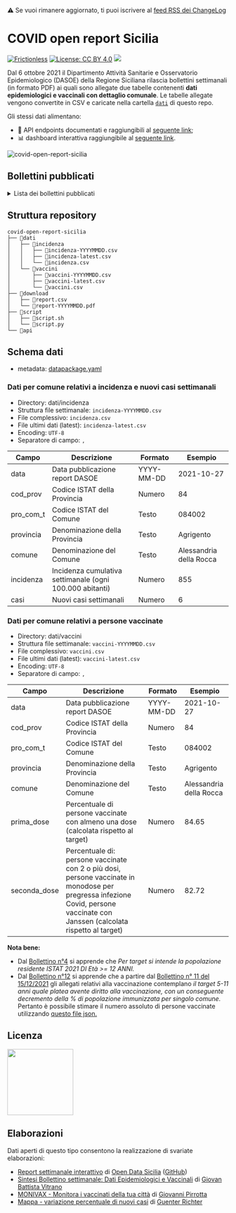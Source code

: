 ⚠️ Se vuoi rimanere aggiornato, ti puoi iscrivere al [feed RSS dei ChangeLog](https://github.com/opendatasicilia/covid-open-report-sicilia/commits/main/CHANGELOG.md.atom)

# COVID open report Sicilia
[![Frictionless](https://github.com/opendatasicilia/covid-open-report-sicilia/actions/workflows/frictionless.yaml/badge.svg)](https://repository.frictionlessdata.io/report?user=opendatasicilia&repo=covid-open-report-sicilia&flow=frictionless) [![License: CC BY 4.0](https://img.shields.io/badge/License-CC%20BY%204.0-lightgrey.svg)](https://creativecommons.org/licenses/by/4.0/) <a href="https://www.datibenecomune.it/"><img src="https://img.shields.io/badge/%F0%9F%99%8F-%23datiBeneComune-%23cc3232"/></a>

Dal 6 ottobre 2021 il Dipartimento Attività Sanitarie e Osservatorio Epidemiologico (DASOE) della Regione Siciliana rilascia bollettini settimanali (in formato PDF) ai quali sono allegate due tabelle contenenti **dati epidemiologici e vaccinali con dettaglio comunale**. Le tabelle allegate vengono convertite in CSV e caricate nella cartella [`dati`](https://github.com/opendatasicilia/covid-open-report-sicilia/tree/main/dati) di questo repo.

Gli stessi dati alimentano:
- 📍 API endpoints documentati e raggiungibili al [seguente link](https://covid-open-report-sicilia.herokuapp.com/);
- 📊 dashboard interattiva raggiungibile al [seguente link](https://report-dasoe.opendatasicilia.it/).

![covid-open-report-sicilia](https://user-images.githubusercontent.com/77018886/143773850-a0f79d60-77e3-4a8c-bb82-5553c85c0bcf.png)

## Bollettini pubblicati
<details>
<summary>Lista dei bollettini pubblicati</summary>
<br/>
<ul>
<li><a href="https://www.regione.sicilia.it/sites/default/files/2021-10/Report%20Completo%2006%20Ottobre%202021.pdf">Report 06 Ottobre 2021.pdf</a></li>
<li><a href="https://www.regione.sicilia.it/sites/default/files/2021-10/Report%20Completo%2013%20Ottobre%202021.pdf">Report 13 Ottobre 2021.pdf</a></li>
<li><a href="https://www.regione.sicilia.it/sites/default/files/2021-10/Report%20Completo%2020%20Ottobre%202021.pdf">Report 20 Ottobre 2021.pdf</a></li>
<li><a href="https://www.regione.sicilia.it/sites/default/files/2021-10/Report%20Completo%2027%20Ottobre%202021.pdf">Report 27 Ottobre 2021.pdf</a></li>
<li><a href="https://www.regione.sicilia.it/sites/default/files/2021-11/Bollettino%20n%C3%82%C2%B0%205%20del%204%20novembre.pdf">Report 04 Novembre 2021.pdf</a></li>
<li><a href="https://www.regione.sicilia.it/sites/default/files/2021-11/Bollettino%20settimanale%20n%C2%B06%20del%2010%20novembre%202021.pdf">Report 10 Novembre 2021.pdf</a></li>
<li><a href="https://www.regione.sicilia.it/sites/default/files/2021-11/Bollettino%20Dasoe%207%20del%2017%20Novembre%202021.pdf">Report 17 Novembre 2021.pdf</a></li>
<li><a href="https://www.regione.sicilia.it/sites/default/files/2021-11/Bollettino%20n.8%20del%2024%20novembre%202021.pdf">Report 24 Novembre 2021.pdf</a></li>
<li><a href="https://www.regione.sicilia.it/sites/default/files/2021-12/Bollettino%20settimanale%201%20dicembre%20%282%29.pdf">Report 01 Dicembre 2021.pdf</a></li>
<li><a href="https://www.regione.sicilia.it/sites/default/files/2021-12/Bollettino%2008%20Dicembre%202021.pdf">Report 08 Dicembre 2021.pdf</a></li>
<li><a href="https://www.regione.sicilia.it/sites/default/files/2021-12/Bollettino%20Dasoe%20n.11%20del%2015%20Dicembre%202021.pdf">Report 15 Dicembre 2021.pdf</a></li>
<li><a href="https://www.regione.sicilia.it/sites/default/files/2021-12/Bollettino%20Dasoe%2012%20del%2022%20Dicembre%202021.pdf">Report 22 Dicembre 2021.pdf</a></li>
<li><a href="https://www.regione.sicilia.it/sites/default/files/2021-12/Bollettino%20Dasoe%2013%20del%2029%20dicembre%202021.pdf">Report 29 Dicembre 2021.pdf</a></li>
<li><a href="https://www.regione.sicilia.it/sites/default/files/2022-01/bollettino%2014%20finale.pdf">Report 06 Gennaio 2022.pdf</a></li>
<li><a href="https://www.regione.sicilia.it/sites/default/files/2022-01/Bollettino%2012%20gennaio%202022.pdf">Report 12 Gennaio 2022.pdf</a></li>
<li><a href="https://www.regione.sicilia.it/sites/default/files/2022-01/Bollettino%2016%20del%2019%20Gennaio%202022.pdf">Report 19 Gennaio 2022.pdf</a></li>
<li><a href="https://www.regione.sicilia.it/sites/default/files/2022-01/Bollettino%2017%20del%2026%20Gennaio%202022.pdf">Report 26 Gennaio 2022.pdf</a></li>
<li><a href="https://www.regione.sicilia.it/sites/default/files/2022-02/Bollettino%2018%20del%2002%20Febbraio%202022.pdf">Report 02 Febbraio 2022.pdf</a></li>
<li><a href="https://www.regione.sicilia.it/sites/default/files/2022-02/Bollettino%2019%20del%2009%20Febbraio%202022.pdf">Report 09 Febbraio 2022.pdf</a></li>
<li><a href="https://www.regione.sicilia.it/sites/default/files/2022-02/Bollettino%2020%20del%2016%20Febbraio%202022.pdf">Report 16 Febbraio 2022.pdf</a></li>
<li><a href="https://www.regione.sicilia.it/sites/default/files/2022-02/Bollettino%2021%20del%2023%20Febbraio%202022.pdf">Report 23 Febbraio 2022.pdf</a></li>
<li><a href="https://www.regione.sicilia.it/sites/default/files/2022-03/Bollettino%2023%20del%2009%20Marzo%202022.pdf">Report 09 Marzo 2022.pdf</a></li>
<li><a href="https://www.regione.sicilia.it/sites/default/files/2022-03/Bollettino%2024%20del%2016%20Marzo%202022.pdf">Report 16 Marzo 2022.pdf</a></li>
<li><a href="https://www.regione.sicilia.it/sites/default/files/2022-03/Bollettino%2025%20del%2023%20Marzo%202022.pdf">Report 23 Marzo 2022.pdf</a></li>
<li><a href="https://www.regione.sicilia.it/sites/default/files/2022-03/Bollettino%2026%20del%2030%20Marzo%202022%20%281%29_1.pdf">Report 30 Marzo 2022.pdf</a></li>
<li><a href="https://www.regione.sicilia.it/sites/default/files/2022-04/Bollettino%2027%20del%2006%20Aprile%202022.pdf">Report 06 Aprile 2022.pdf</a></li>
<li><a href="https://www.regione.sicilia.it/sites/default/files/2022-04/Bollettino%2028%20del%2013%20Aprile%202022.pdf">Report 13 Aprile 2022.pdf</a></li>
<li><a href="https://www.regione.sicilia.it/sites/default/files/2022-04/Bollettino%2029%20del%2020%20Aprile%202022.pdf">Report 20 Aprile 2022.pdf</a></li>
<li><a href="https://www.regione.sicilia.it/sites/default/files/2022-04/Bollettino%2030%20del%2027%20Aprile%202022.pdf">Report 27 Aprile 2022.pdf</a></li>
<li><a href="https://www.regione.sicilia.it/sites/default/files/2022-05/Bollettino%2031%20del%2004%20Maggio%202022.pdf">Report 04 Maggio 2022.pdf</a></li>
<li><a href="https://www.regione.sicilia.it/sites/default/files/2022-05/Bollettino%2032%20del%2011%20Maggio%202022.pdf">Report 11 Maggio 2022.pdf</a></li>
<li><a href="https://www.regione.sicilia.it/sites/default/files/2022-05/Bollettino%2033%20del%2018%20Maggio%202022.pdf">Report 18 Maggio 2022.pdf</a></li>
<li><a href="https://www.regione.sicilia.it/sites/default/files/2022-05/Bollettino%2034%20del%2025%20Maggio%202022.pdf">Report 25 Maggio 2022.pdf</a></li>
<li><a href="https://www.regione.sicilia.it/sites/default/files/2022-06/Bollettino%2035%20del%2001%20Giugno%202022_0.pdf">Report 01 Giugno 2022.pdf</a></li>
<li><a href="https://www.regione.sicilia.it/sites/default/files/2022-06/Bollettino%2036%20del%2008%20Giugno%202022.pdf">Report 08 Giugno 2022.pdf</a></li>
<li><a href="https://www.regione.sicilia.it/sites/default/files/2022-06/Bollettino%2037%20del%2015%20Giugno%202022.pdf">Report 15 Giugno 2022.pdf</a></li>
</ul>
</details>

## Struttura repository
```
covid-open-report-sicilia
├── 📂dati
│   ├── 📂incidenza
│   │   ├── 📄incidenza-YYYYMMDD.csv
│   │   ├── 📄incidenza-latest.csv
│   │   └── 📄incidenza.csv
│   └── 📂vaccini
│       ├── 📄vaccini-YYYYMMDD.csv
│       ├── 📄vaccini-latest.csv
│       └── 📄vaccini.csv
├── 📂download
│   ├── 📄report.csv
│   └── 📄report-YYYYMMDD.pdf
├── 📂script
│   ├── 📄script.sh
│   └── 📄script.py
└── 📂api
```

## Schema dati
- metadata: [datapackage.yaml](https://github.com/opendatasicilia/covid-open-report-sicilia/blob/main/datapackage.yaml)
### Dati per comune relativi a incidenza e nuovi casi settimanali

- Directory:  dati/incidenza<br>
- Struttura file settimanale: `incidenza-YYYYMMDD.csv`<br>
- File complessivo: `incidenza.csv`<br>
- File ultimi dati (latest): `incidenza-latest.csv`
- Encoding: `UTF-8`
- Separatore di campo: `,`

Campo | Descrizione | Formato | Esempio
-- | -- | -- | --
data | Data pubblicazione report DASOE | YYYY-MM-DD | 2021-10-27
cod_prov | Codice ISTAT della Provincia | Numero | 84
pro_com_t | Codice ISTAT del Comune | Testo | 084002
provincia | Denominazione della Provincia | Testo | Agrigento
comune | Denominazione del Comune | Testo | Alessandria della Rocca
incidenza | Incidenza cumulativa settimanale (ogni 100.000 abitanti) | Numero | 855
casi | Nuovi casi settimanali | Numero | 6

### Dati per comune relativi a persone vaccinate

- Directory:  dati/vaccini<br>
- Struttura file settimanale: `vaccini-YYYYMMDD.csv`<br>
- File complessivo: `vaccini.csv`<br>
- File ultimi dati (latest): `vaccini-latest.csv`
- Encoding: `UTF-8`
- Separatore di campo: `,`

Campo | Descrizione | Formato | Esempio
-- | -- | -- | --
data | Data pubblicazione report DASOE | YYYY-MM-DD | 2021-10-27
cod_prov | Codice ISTAT della Provincia | Numero | 84
pro_com_t | Codice ISTAT del Comune | Testo | 084002
provincia | Denominazione della Provincia | Testo | Agrigento
comune | Denominazione del Comune | Testo | Alessandria della Rocca
prima_dose | Percentuale di persone vaccinate con almeno una dose (calcolata rispetto al target) | Numero | 84.65
seconda_dose | Percentuale di: persone vaccinate con 2 o più dosi, persone vaccinate in monodose per pregressa infezione Covid, persone vaccinate con Janssen (calcolata rispetto al target) | Numero | 82.72

**Nota bene:**
- Dal [Bollettino n°4](https://www.regione.sicilia.it/sites/default/files/2021-11/Bollettino%20n%C3%82%C2%B0%205%20del%204%20novembre.pdf) si apprende che _Per target si intende la popolazione residente ISTAT 2021 DI Età >= 12 ANNI._
- Dal [Bollettino n°12](https://www.regione.sicilia.it/sites/default/files/2021-12/Bollettino%20Dasoe%2012%20del%2022%20Dicembre%202021.pdf) si apprende che a partire dal [Bollettino n° 11 del 15/12/2021](https://www.regione.sicilia.it/sites/default/files/2021-12/Bollettino%20Dasoe%20n.11%20del%2015%20Dicembre%202021.pdf) gli allegati relativi alla vaccinazione contemplano _il target 5-11 anni quale platea avente diritto alla vaccinazione, con un conseguente decremento della % di popolazione immunizzata per singolo comune._ Pertanto è possibile stimare il numero assoluto di persone vaccinate utilizzando [questo file json.](https://raw.githubusercontent.com/opendatasicilia/cors-dashboard/main/src/data/targets.json)

## Licenza
<a href="https://creativecommons.org/licenses/by/4.0/"><img src="https://upload.wikimedia.org/wikipedia/commons/thumb/1/16/CC-BY_icon.svg/640px-CC-BY_icon.svg.png" width="150"/></a>

## Elaborazioni
Dati aperti di questo tipo consentono la realizzazione di svariate elaborazioni:
- [Report settimanale interattivo](https://report-dasoe.opendatasicilia.it/) di [Open Data Sicilia](https://opendatasicilia.it) ([GitHub](https://github.com/opendatasicilia/cors-dashboard))
- [Sintesi Bollettino settimanale: Dati Epidemiologici e Vaccinali](https://opendatasicilia.github.io/OpenDataSicilia-per-il-Coronavirus/vaccini/report_sintesi/) di [Giovan Battista Vitrano](https://twitter.com/gbvitrano)
- [MONIVAX - Monitora i vaccinati della tua città](https://github.com/opendatasicilia/monivax) di [Giovanni Pirrotta](https://twitter.com/gpirrotta)
- [Mappa - variazione percentuale di nuovi casi](https://gjrichter.github.io/viz/COVID-19/gallery/ODS%20-%20Report/) di [Guenter Richter](https://twitter.com/grichter?s=09)
